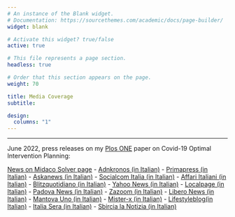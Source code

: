 ```yaml
---
# An instance of the Blank widget.
# Documentation: https://sourcethemes.com/academic/docs/page-builder/
widget: blank

# Activate this widget? true/false
active: true

# This file represents a page section.
headless: true

# Order that this section appears on the page.
weight: 70

title: Media Coverage
subtitle: 

design:
  columns: "1"
---
```

---

June 2022, press releases on my <a href="https://journals.plos.org/plosone/article?id=10.1371/journal.pone.0269830">Plos ONE</a> paper on Covid-19 Optimal Intervention Planning:

<a href="http://www.midaco-solver.com/index.php/component/content/article?id=240)">News on Midaco Solver page</a> - <a href="https://www.adnkronos.com/covid-e-poi-uno-strumento-per-gestire-future-pandemie_6VVbKxSb449PPoq5j4TRfN">Adnkronos (in Italian)</a> - <a href="http://www.primapress.it/tecnologia/salute-benessere/7-tech/salutebenessere/emergenza-pandemica-una-ricerca-italiana-stabilisce-i-modelli-d-intervento-per-contenere-la-diffusione.html">Primapress (in Italian)</a> - <a href="http://maeci.askanews.it/nT/index.php?u=586&c=5191&t=20220613">Askanews (in Italian)</a> - <a href="https://socialcomitalia.com/magazine/framework-per-lottimizzazione-della-logistica-vaccinale-in-situazioni-di-emergenza-pandemica/">Socialcom Italia (in Italian)</a> - <a href="https://www.affaritaliani.it/roma/gestire-le-pandemie-ora-si-puo-lo-strumento-per-ottimizzare-gli-interventi-801431.html">Affari Italiani (in Italian)</a> - <a href="https://www.blitzquotidiano.it/salute/pubblicato-il-primo-articolo-scientifico-su-un-framework-per-lottimizzazione-della-logistica-vaccinale-3476797/">Blitzquotidiano (in Italian)</a> - <a href="https://it.notizie.yahoo.com/covid-e-poi-uno-strumento-122001272.html">Yahoo News (in Italian)</a> - <a href="https://www.localpage.eu/2022/06/16/covid-e-poi-uno-strumento-per-gestire-future-pandemie/">Localpage (in Italian)</a> - <a href="http://www.padovanews.it/2022/06/16/covid-e-poi-uno-strumento-per-gestire-future-pandemie/">Padova News (in Italian)</a> - <a href="https://www.zazoom.it/2022-06-16/covid-e-poi-uno-strumento-per-gestire-future-pandemie/11081482/">Zazoom (in Italian)</a> - <a href="https://247.libero.it/focus/57306753/41819/emergenza-pandemica-una-ricerca-italiana-stabilisce-i-modelli-d-intervento-per-contenere-la-diffusione/">Libero News (in Italian)</a> - <a href="https://mantovauno.it/salute/covid-e-poi-uno-strumento-per-gestire-future-pandemie/">Mantova Uno (in Italian)</a> - <a href="https://www.mister-x.it/notizie/dettaglio.php?id=32775726&title=pubblicato-il-primo-articolo-scientifico-su-un-framework-per-l%E2%80%99ottimizzazione-della-logistica-vaccinale">Mister-x (in Italian)</a> - <a href="https://www.lifestyleblog.it/blog/2022/06/covid-e-poi-uno-strumento-per-gestire-future-pandemie/">Lifestyleblog(in Italian)</a> - <a href="https://www.italiasera.it/covid-e-poi-uno-strumento-per-gestire-future-pandemie/">Italia Sera (in Italian)</a> - <a href="https://www.sbircialanotizia.it/covid-e-poi-uno-strumento-per-gestire-future-pandemie/">Sbircia la Notizia (in Italian)</a>









